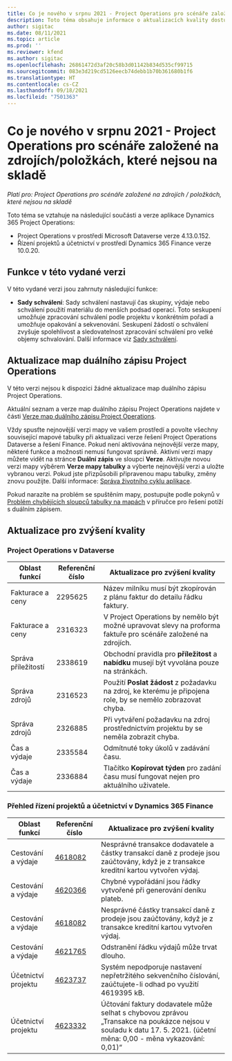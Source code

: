 ```yaml
---
title: Co je nového v srpnu 2021 - Project Operations pro scénáře založené na zdrojích/položkách, které nejsou na skladě
description: Toto téma obsahuje informace o aktualizacích kvality dostupných ve vydání Project Operations ze srpna 2021 pro scénáře založené na zdrojích/položkách, které nejsou na skladě.
author: sigitac
ms.date: 08/11/2021
ms.topic: article
ms.prod: ''
ms.reviewer: kfend
ms.author: sigitac
ms.openlocfilehash: 26861472d3af20c58b3d01142b834d535cf99715
ms.sourcegitcommit: 083e3d219cd5126eecb74debb1b70b361680b1f6
ms.translationtype: HT
ms.contentlocale: cs-CZ
ms.lasthandoff: 09/18/2021
ms.locfileid: "7501363"
---
```

# <a name="whats-new-august-2021---project-operations-for-resourcenon-stocked-based-scenarios"></a>Co je nového v srpnu 2021 - Project Operations pro scénáře založené na zdrojích/položkách, které nejsou na skladě

*Platí pro: Project Operations pro scénáře založené na zdrojích / položkách, které nejsou na skladě*

Toto téma se vztahuje na následující součásti a verze aplikace Dynamics 365 Project Operations:

   - Project Operations v prostředí Microsoft Dataverse verze 4.13.0.152.
   - Řízení projektů a účetnictví v prostředí Dynamics 365 Finance verze 10.0.20.

## <a name="features-included-in-this-release"></a>Funkce v této vydané verzi

V této vydané verzi jsou zahrnuty následující funkce:

- **Sady schválení**: Sady schválení nastavují čas skupiny, výdaje nebo schválení použití materiálu do menších podsad operací. Toto seskupení umožňuje zpracování schválení podle projektu v konkrétním pořadí a umožňuje opakování a sekvenování. Seskupení žádostí o schválení zvyšuje spolehlivost a sledovatelnost zpracování schválení pro velké objemy schvalování. Další informace viz [Sady schválení](../approvals/approval-sets.md).

## <a name="project-operations-dual-write-maps-updates"></a>Aktualizace map duálního zápisu Project Operations

V této verzi nejsou k dispozici žádné aktualizace map duálního zápisu Project Operations.

Aktuální seznam a verze map duálního zápisu Project Operations najdete v části [Verze map duálního zápisu Project Operations](../environment/resource-dual-write-maps.md).

Vždy spusťte nejnovější verzi mapy ve vašem prostředí a povolte všechny související mapové tabulky při aktualizaci verze řešení Project Operations Dataverse a řešení Finance. Pokud není aktivována nejnovější verze mapy, některé funkce a možnosti nemusí fungovat správně. Aktivní verzi mapy můžete vidět na stránce **Duální zápis** ve sloupci **Verze**. Aktivujte novou verzi mapy výběrem **Verze mapy tabulky** a výberte nejnovější verzi a uložte vybranou verzi. Pokud jste přizpůsobili připravenou mapu tabulky, změny znovu použijte. Další informace: [Správa životního cyklu aplikace](/dynamics365/fin-ops-core/dev-itpro/data-entities/dual-write/app-lifecycle-management).

Pokud narazíte na problém se spuštěním mapy, postupujte podle pokynů v [Problém chybějících sloupců tabulky na mapách](/dynamics365/fin-ops-core/dev-itpro/data-entities/dual-write/dual-write-troubleshooting-finops-upgrades#missing-table-columns-issue-on-maps) v příručce pro řešení potíží s duálním zápisem.

## <a name="quality-updates"></a>Aktualizace pro zvýšení kvality

### <a name="project-operations-on-dataverse"></a>Project Operations v Dataverse

| **Oblast funkcí** | **Referenční číslo** | **Aktualizace pro zvýšení kvality** |
| --- | --- | --- |
| Fakturace a ceny | 2295625 | Název milníku musí být zkopírován z plánu faktur do detailu řádku faktury. |
| Fakturace a ceny | 2316323 | V Project Operations by nemělo být možné upravovat slevy na proforma faktuře pro scénáře založené na zdrojích. |
|   Správa příležitostí | 2338619 | Obchodní pravidla pro **příležitost** a **nabídku** musejí být vyvolána pouze na stránkách. |
| Správa zdrojů | 2316523 | Použití **Poslat žádost** z požadavku na zdroj, ke kterému je připojena role, by se nemělo zobrazovat chyba. |
| Správa zdrojů | 2326885 | Při vytváření požadavku na zdroj prostřednictvím projektu by se neměla zobrazit chyba. |
| Čas a výdaje | 2335584 | Odmítnuté toky úkolů v zadávání času. |
| Čas a výdaje | 2336884 | Tlačítko **Kopírovat týden** pro zadání času musí fungovat nejen pro aktuálního uživatele. |


### <a name="project-management-and-accounting-on-dynamics-365-finance"></a>Přehled řízení projektů a účetnictví v Dynamics 365 Finance

| Oblast funkcí | Referenční číslo | Aktualizace pro zvýšení kvality |
| --- | --- | --- |
| Cestování a výdaje | [4618082](https://fix.lcs.dynamics.com/Issue/Details?kb=4618082&amp;bugId=583101&amp;dbType=3&amp;qc=9c85ac8ca1e5e9cd07fac9e9aa2cb0914724e28b86ad3339dacf7741f554c605) | Nesprávné transakce dodavatele a částky transakcí daně z prodeje jsou zaúčtovány, když je z transakce kreditní kartou vytvořen výdaj. |
| Cestování a výdaje | [4620366](https://fix.lcs.dynamics.com/Issue/Details?kb=4620366&amp;bugId=579485&amp;dbType=3&amp;qc=e864789bd95505ea624c537d585bf113c2de60b97c88439d44693dbd85aa8e92) | Chybné vypořádání jsou řádky vytvořené při generování deníku plateb. |
| Cestování a výdaje | [4618082](https://fix.lcs.dynamics.com/Issue/Details?kb=4618082&amp;bugId=583101&amp;dbType=3&amp;qc=9c85ac8ca1e5e9cd07fac9e9aa2cb0914724e28b86ad3339dacf7741f554c605) | Nesprávné částky transakcí daně z prodeje jsou zaúčtovány, když je z transakce kreditní kartou vytvořen výdaj. |
| Cestování a výdaje | [4621765](https://fix.lcs.dynamics.com/Issue/Details?kb=4621765&amp;bugId=587306&amp;dbType=3&amp;qc=6fbfad0123d4e95eaf8d5a5a2f6c354577c991b7905c852ab02d1f94e728a876) | Odstranění řádku výdajů může trvat dlouho. |
| Účetnictví projektu | [4623737](https://fix.lcs.dynamics.com/Issue/Details?kb=4623737&amp;bugId=598109&amp;dbType=3&amp;qc=4101fc5865201e21815299f2ff11ae46d5d5370510868df86c25ee09a8ca1a0c) | Systém nepodporuje nastavení nepřetržitého sekvenčního číslování, zaúčtujete-li odhad po využití 4619395 kB. |
| Účetnictví projektu | [4623332](https://fix.lcs.dynamics.com/Issue/Details?kb=4623332&amp;bugId=586034&amp;dbType=3&amp;qc=2f64bb1977c4a9c9dd2ce9de7e72230b86eca14b6295c5bbfb614ea97ad81caf) | Účtování faktury dodavatele může selhat s chybovou zprávou „Transakce na poukázce nejsou v souladu k datu 17. 5. 2021. (účetní měna: 0,00 - měna vykazování: 0,01)“ |
